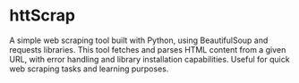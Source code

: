 # httScrap
A simple web scraping tool built with Python, using BeautifulSoup and requests libraries. This tool fetches and parses HTML content from a given URL, with error handling and library installation capabilities. Useful for quick web scraping tasks and learning purposes.
